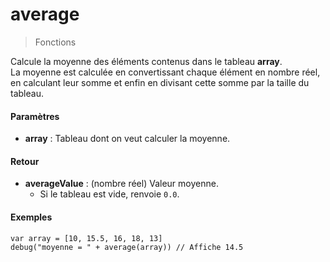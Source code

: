 # average
> Fonctions

Calcule la moyenne des éléments contenus dans le tableau **array**.<br>
La moyenne est calculée en convertissant chaque élément en nombre réel, en calculant leur somme et enfin en divisant cette somme par la taille du tableau.

#### Paramètres

  - **array** : Tableau dont on veut calculer la moyenne.

#### Retour

  - **averageValue** : (nombre réel) Valeur moyenne.
    - Si le tableau est vide, renvoie `0.0`.

#### Exemples

```
var array = [10, 15.5, 16, 18, 13]
debug("moyenne = " + average(array)) // Affiche 14.5
```
